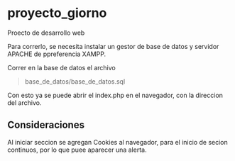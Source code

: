 # proyecto_giorno
Proecto de desarrollo web


Para correrlo, se necesita instalar un gestor de base de datos y servidor APACHE
de ppreferencia XAMPP. 

Correr en la base de datos el archivo
>base_de_datos/base_de_datos.sql

Con esto ya se puede abrir el index.php en el navegador, con la direccion 
del archivo.



## Consideraciones

Al iniciar seccion se agregan Cookies al navegador, para el inicio de secion continuos,
por lo que puee aparecer una alerta.
